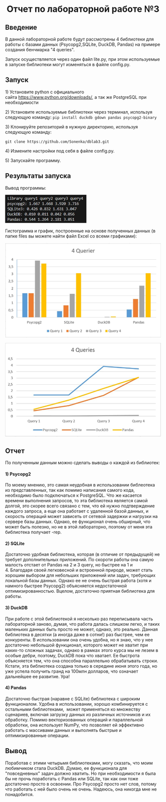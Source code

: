 <h1 style="text-align: center;">Отчет по лабораторной работе №3</h1>
<h2>Введение</h2>
<p>В данной лабораторной работе будут рассмотрены 4 библиотеки для работы с базами данных (Psycopg2,SQLite, DuckDB, Pandas) на примере создания бенчмарка "4 queries".</p>
<p>Запуск осуществляется через один файл lite.py, при этом используемые в запуске библиотеки могут изменяться в файле config.py.</p>
<h2>Запуск</h2>
<p>1) Установите python с официального сайта&nbsp;<a href="https://www.python.org/downloads/">https://www.python.org/downloads/</a>, а так же PostgreSQL при необходимости</p>
<p>2) Установите используемые библиотеки через терминал, используя следующую команду:&nbsp;<code>pip install duckdb gdown pandas psycopg2-binary</code></p>
<p dir="auto">3) Клонируйте репозиторий в нужную директорию, используя следующую команду:</p>
<div class="snippet-clipboard-content notranslate position-relative overflow-auto">
<pre class="notranslate"><code>git clone https://github.com/Sonenka/dblab3.git</code></pre>
</div>
<p>4) Измените настройки под себя в файле config.py.</p>
<p>5) Запускайте программу.</p>
<p></p>
<h2>Результаты запуска</h2>
<p>Вывод программы:</p>
<p><img src="https://github.com/Sonenka/dblab3/blob/main/pictures/result.png" alt="вывод программы" /></p>
<p>Гистограмма и график, построенные на основе полученных данных (в папке files вы можете найти файл Excel со всеми графиками):</p>
<p><img src="https://github.com/Sonenka/dblab3/blob/main/pictures/graph.png" alt="Гистограмма" /></p>
<p><img src="https://github.com/Sonenka/dblab3/blob/main/pictures/linegraph.png" alt="Линейный график" /></p>
<p></p>
<h2>Отчет</h2>
<p>По полученным данным можно сделать выводы о каждой из библиотек:</p>
<h4>1)&nbsp;Psycopg2</h4>
<p>По моему мнению, это самая неудобная в использовании библеотека из представленных, так как помимо написания самого кода, необходимо было подключаться к PostgreSQL. Что же касается времени выполнения запросов, то эта библиотека является самой долгой, это скорее всего связано с тем, что ей нужно подтверждение каждого запроса, а еще она&nbsp;работает с удаленной базой данных, и скорость операций может зависеть от сетевой задержки и нагрузки на сервере базы данных. Однако, ее функционал очень обширный, что может быть полезно, но не в этой лабораторно, поэтому от меня эта библиотека получает -rep.</p>
<h4>2)&nbsp;SQLite</h4>
<p>Достаточно удобная библиотека, которая (в отличие от предыдущей) не требует дополнительных приложений. По скороти работы она самую малость отстает от Pandas на 2 и 3 query, но быстрее на 1 и 4.&nbsp;Благодаря своей легковесной и встроенной природе, может стать хорошим выбором для небольших приложений или задач, требующих локальной базы данных. Однако ее не очень быстрая работа (хотя и намного быстрее Psycopg2) объясняется недостаточной оптимизированностью. Вцелом, достаточно приятная библиотека для работы.</p>
<h4>3)&nbsp;DuckDB</h4>
<p>При работе с этой библиотекой я несколько раз переписывала часть лабораторной заново, думая, что работа далась слишком легко, и таких маленьких данных быть просто не может, однако, это реально. Данная библиотека в десятки (а иногда даже в сотни!) раз быстрее, чем ее конкуренты. В использовании она очень удобна, но я знаю, что у нее достаточно небольшой функционал, которого может не хватит при каких-то сложных задачах, однако в рамках этого курса мы не лезем в особые дебри, поэтому, DuckDB пока что хватает. Ее быстрота объясняется тем, что она способна параллельно обрабатывать строки. Кстати, эта библиотека создана только в середине июня этого года, но уже успела получить гранд на 100млн долларов, что означает дальнейшее ее развитие. Ура!</p>
<h4>4)&nbsp;Pandas</h4>
<p>Достаточно быстрая (наравне с SQLite) библиотека с широким функционалом. Удобна в использовании, хорошо комбинируется с остальными библиотеками,&nbsp; может применяться ко множеству сценариев, включая загрузку данных из различных источников и их обработку. Помимо векторизованных операций и параллельной обработки, она использует NumPy,&nbsp;что позволяет ей эффективно работать с массивами данных и выполнять быстрые и оптимизированные операции.</p>
<h2>Вывод</h2>
<p>Поработав с этими четырьмя библиотеками, могу сказать, что моим любимчиком стала DuckDB. Думаю, ее функционала для "повседневных" задач должно хватить. Но при необходимости я была бы не прочь поработать с Pandas или SQLite, так как они тоже достаточно просто в освоении. Про&nbsp;Psycopg2 просто нет слов, потому что работать с ней было очень не очень. Надеюсь, она никогда мне не понадобится.</p>
